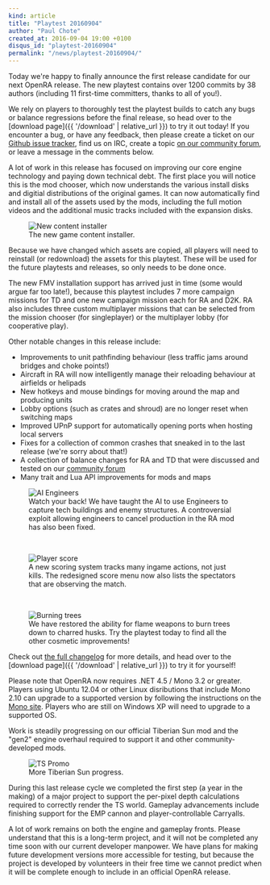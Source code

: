 ```yaml
---
kind: article
title: "Playtest 20160904"
author: "Paul Chote"
created_at: 2016-09-04 19:00 +0100
disqus_id: "playtest-20160904"
permalink: "/news/playtest-20160904/"
---
```


Today we're happy to finally announce the first release candidate for our next OpenRA release.
The new playtest contains over 1200 commits by 38 authors (including 11 first-time committers, thanks to all of you!).

We rely on players to thoroughly test the playtest builds to catch any bugs or balance regressions before the final release, so head over to the [download page]({{ '/download' | relative_url }}) to try it out today! If you encounter a bug, or have any feedback, then please create a ticket on our [Github issue tracker](https://bugs.openra.net), find us on IRC, create a topic [on our community forum](https://forum.openra.net/), or leave a message in the comments below.

A lot of work in this release has focused on improving our core engine technology and paying down technical debt. The first place you will notice this is the mod chooser, which now understands the various install disks and digitial distributions of the original games. It can now automatically find and install all of the assets used by the mods, including the full motion videos and the additional music tracks included with the expansion disks.

<figure>
  <img src="{{ '/images/news/20160904-cnc-contentinstall.png' | relative_url }}" alt="New content installer" />
  <figcaption>The new game content installer.</figcaption>
</figure>

Because we have changed which assets are copied, all players will need to reinstall (or redownload) the assets for this playtest. These will be used for the future playtests and releases, so only needs to be done once.

The new FMV installation support has arrived just in time (some would argue far too late!), because this playtest includes 7 more campaign missions for TD and one new campaign mission each for RA and D2K. RA also includes three custom multiplayer missions that can be selected from the mission chooser (for singleplayer) or the multiplayer lobby (for cooperative play).

Other notable changes in this release include:

* Improvements to unit pathfinding behaviour (less traffic jams around bridges and choke points!)
* Aircraft in RA will now intelligently manage their reloading behaviour at airfields or helipads
* New hotkeys and mouse bindings for moving around the map and producing units
* Lobby options (such as crates and shroud) are no longer reset when switching maps
* Improved UPnP support for automatically opening ports when hosting local servers
* Fixes for a collection of common crashes that sneaked in to the last release (we're sorry about that!)
* A collection of balance changes for RA and TD that were discussed and tested on our [community forum](https://forum.openra.net/)
* Many trait and Lua API improvements for mods and maps

<figure>
  <img src="{{ '/images/news/20160904-ra-aiengineer.png' | relative_url }}" alt="AI Engineers" />
  <figcaption>Watch your back! We have taught the AI to use Engineers to capture tech buildings and enemy structures. A controversial exploit allowing engineers to cancel production in the RA mod has also been fixed.</figcaption>
</figure>
<br />
<figure>
  <img src="{{ '/images/news/20160904-d2k-playerscore.png' | relative_url }}" alt="Player score" />
  <figcaption>A new scoring system tracks many ingame actions, not just kills. The redesigned score menu now also lists the spectators that are observing the match.</figcaption>
</figure>
<br />
<figure>
  <img src="{{ '/images/news/20160904-cnc-burningtrees.png' | relative_url }}" alt="Burning trees" />
  <figcaption>We have restored the ability for flame weapons to burn trees down to charred husks. Try the playtest today to find all the other cosmetic improvements!</figcaption>
</figure>

Check out [the full changelog](https://github.com/OpenRA/OpenRA/wiki/Changelog/aaf2e4ae786bbb938c321a34a35319311bb79a1e) for more details, and head over to the [download page]({{ '/download' | relative_url }}) to try it for yourself!

Please note that OpenRA now requires .NET 4.5 / Mono 3.2 or greater. Players using Ubuntu 12.04 or other Linux disributions that include Mono 2.10 can upgrade to a supported version by following the instructions on the [Mono site](https://www.mono-project.com/docs/getting-started/install/linux/#debian-ubuntu-and-derivatives). Players who are still on Windows XP will need to upgrade to a supported OS.

<div class="about-todo-divider"></div>

Work is steadily progressing on our official Tiberian Sun mod and the "gen2" engine overhaul required to support it and other community-developed mods.

<figure>
  <img src="{{ '/images/news/20160904-ts-teaser.png' | relative_url }}" alt="TS Promo" />
  <figcaption>More Tiberian Sun progress.</figcaption>
</figure>

During this last release cycle we completed the first step (a year in the making) of a major project to support the per-pixel depth calculations required to correctly render the TS world. Gameplay advancements include finishing support for the EMP cannon and player-controllable Carryalls.

A lot of work remains on both the engine and gameplay fronts. Please understand that this is a long-term project, and it will not be completed any time soon with our current developer manpower. We have plans for making future development versions more accessible for testing, but because the project is developed by volunteers in their free time we cannot predict when it will be complete enough to include in an official OpenRA release.

<div class="about-todo-divider"></div>
